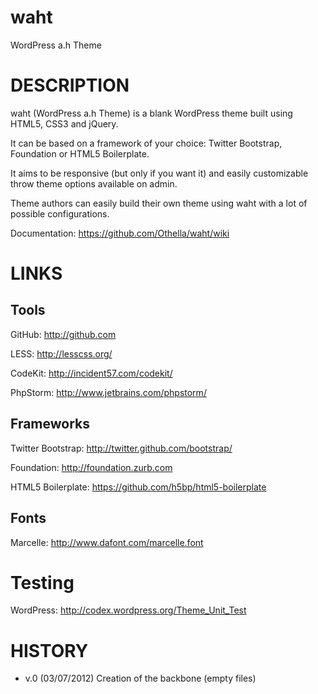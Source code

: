 # waht
WordPress a.h Theme

# DESCRIPTION

waht (WordPress a.h Theme) is a blank WordPress theme built using HTML5, CSS3 and jQuery.

It can be based on a framework of your choice: Twitter Bootstrap, Foundation or HTML5 Boilerplate.

It aims to be responsive (but only if you want it) and easily customizable throw theme options available on admin.

Theme authors can easily build their own theme using waht with a lot of possible configurations.

Documentation:
    https://github.com/Othella/waht/wiki

# LINKS

## Tools

GitHub:
    http://github.com

LESS:
    http://lesscss.org/

CodeKit:
    http://incident57.com/codekit/

PhpStorm:
    http://www.jetbrains.com/phpstorm/

## Frameworks

Twitter Bootstrap:
    http://twitter.github.com/bootstrap/

Foundation:
    http://foundation.zurb.com

HTML5 Boilerplate:
    https://github.com/h5bp/html5-boilerplate

## Fonts

Marcelle:
    http://www.dafont.com/marcelle.font

# Testing

WordPress:
    http://codex.wordpress.org/Theme_Unit_Test

# HISTORY

* v.0 (03/07/2012)
    Creation of the backbone (empty files)